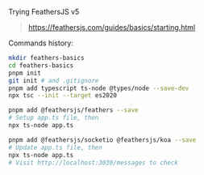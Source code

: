Trying FeathersJS v5

> https://feathersjs.com/guides/basics/starting.html

Commands history:

```bash
mkdir feathers-basics
cd feathers-basics
pnpm init
git init # and .gitignore
pnpm add typescript ts-node @types/node --save-dev
npx tsc --init --target es2020

pnpm add @feathersjs/feathers --save
# Setup app.ts file, then
npx ts-node app.ts

pnpm add @feathersjs/socketio @feathersjs/koa --save
# Update app.ts file, then
npx ts-node app.ts
# Visit http://localhost:3030/messages to check
```
